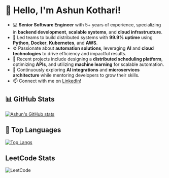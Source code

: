 

# 👋 Hello, I'm Ashun Kothari!  

- 💻 **Senior Software Engineer** with 5+ years of experience, specializing in **backend development**, **scalable systems**, and **cloud infrastructure**.
- 🔧 Led teams to build distributed systems with **99.9% uptime** using **Python**, **Docker**, **Kubernetes**, and **AWS**.
- ⚙️ Passionate about **automation solutions**, leveraging **AI** and **cloud technologies** to drive efficiency and impactful results.
- 🚀 Recent projects include designing a **distributed scheduling platform**, optimizing **APIs**, and utilizing **machine learning** for scalable automation.
- 🧠 Continuously exploring **AI integrations** and **microservices architecture** while mentoring developers to grow their skills.
- 📫 Connect with me on [LinkedIn](https://www.linkedin.com/in/ashun-kothari-387b8b18/)!  



## 📊 GitHub Stats  
[![Ashun's GitHub stats](https://github-readme-stats.vercel.app/api?username=rogue-gamer-ryt&show_icons=true&theme=dark#gh-dark-mode-only)](https://github.com/rogue-gamer-ryt/)  

## 🌟 Top Languages  
[![Top Langs](https://github-readme-stats.vercel.app/api/top-langs/?username=rogue-gamer-ryt&show_icons=true&theme=dark#gh-dark-mode-only&border=0&radius=20)](https://github.com/rogue-gamer-ryt/)  

## LeetCode Stats
![LeetCode](https://leetcard.jacoblin.cool/ashunk?border=0&radius=20)

<!---
rogue-gamer-ryt/rogue-gamer-ryt is a ✨ special ✨ repository because its `README.md` (this file) appears on your GitHub profile.
You can click the Preview link to take a look at your changes.
--->
